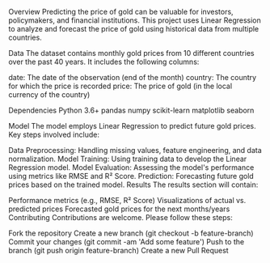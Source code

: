 Overview
Predicting the price of gold can be valuable for investors, policymakers, and financial institutions. This project uses Linear Regression to analyze and forecast the price of gold using historical data from multiple countries.

Data
The dataset contains monthly gold prices from 10 different countries over the past 40 years. It includes the following columns:

date: The date of the observation (end of the month)
country: The country for which the price is recorded
price: The price of gold (in the local currency of the country)

Dependencies
Python 3.6+
pandas
numpy
scikit-learn
matplotlib
seaborn

Model
The model employs Linear Regression to predict future gold prices. Key steps involved include:

Data Preprocessing: Handling missing values, feature engineering, and data normalization.
Model Training: Using training data to develop the Linear Regression model.
Model Evaluation: Assessing the model's performance using metrics like RMSE and R² Score.
Prediction: Forecasting future gold prices based on the trained model.
Results
The results section will contain:

Performance metrics (e.g., RMSE, R² Score)
Visualizations of actual vs. predicted prices
Forecasted gold prices for the next months/years
Contributing
Contributions are welcome. Please follow these steps:

Fork the repository
Create a new branch (git checkout -b feature-branch)
Commit your changes (git commit -am 'Add some feature')
Push to the branch (git push origin feature-branch)
Create a new Pull Request
